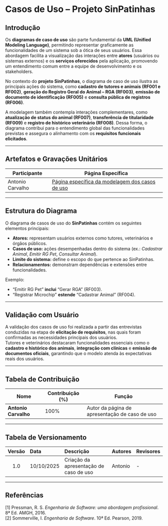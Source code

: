 # Casos de Uso – Projeto SinPatinhas

## Introdução

Os **diagramas de caso de uso** são parte fundamental da **UML (Unified Modeling Language)**, permitindo representar graficamente as funcionalidades de um sistema sob a ótica de seus usuários. Essa abordagem facilita a visualização das interações entre **atores** (usuários ou sistemas externos) e os **serviços oferecidos** pela aplicação, promovendo um entendimento comum entre a equipe de desenvolvimento e os stakeholders.

No contexto do **projeto SinPatinhas**, o diagrama de caso de uso ilustra as principais ações do sistema, como **cadastro de tutores e animais (RF001 e RF002)**, **geração do Registro Geral do Animal – RGA (RF003)**, **emissão de documento de identificação (RF005)** e **consulta pública de registros (RF006)**.  

A modelagem também contempla interações complementares, como **atualização de status do animal (RF007)**, **transferência de titularidade (RF009)** e **registro de histórico veterinário (RF008)**. Dessa forma, o diagrama contribui para o entendimento global das funcionalidades previstas e assegura o alinhamento com os **requisitos funcionais elicitados**.

---

## Artefatos e Gravações Unitários

| Participante | Página Específica |
|---------------|------------------|
| Antonio Carvalho | [Página específica da modelagem dos casos de uso](/modelagem/gravacoes/antonio/caso_de_uso.md) |

---

## Estrutura do Diagrama

O diagrama de casos de uso do **SinPatinhas** contém os seguintes elementos principais:

- **Atores:** representam usuários externos como tutores, veterinários e órgãos públicos.  
- **Casos de uso:** ações desempenhadas dentro do sistema (ex.: *Cadastrar Animal*, *Emitir RG Pet*, *Consultar Animal*).  
- **Limite do sistema:** define o escopo do que pertence ao SinPatinhas.  
- **Relacionamentos:** demonstram dependências e extensões entre funcionalidades.  

Exemplo:  
- “Emitir RG Pet” **inclui** “Gerar RGA” (RF003).  
- “Registrar Microchip” **estende** “Cadastrar Animal” (RF004).  

---

## Validação com Usuário

A validação dos casos de uso foi realizada a partir das entrevistas conduzidas na etapa de **elicitação de requisitos**, nas quais foram confirmadas as necessidades principais dos usuários.  
Tutores e veterinários destacaram funcionalidades essenciais como o **cadastro e histórico dos animais**, **integração com clínicas** e **emissão de documentos oficiais**, garantindo que o modelo atenda às expectativas reais dos usuários.

---

## Tabela de Contribuição

| Nome               | Contribuição (%) | Função                     |
|--------------------|------------------|-----------------------------|
| **Antonio Carvalho** | 100%             | Autor da página de apresentação de caso de uso |

---

## Tabela de Versionamento

| Versão | Data       | Descrição                                 | Autores | Revisores |
|:------:|:-----------|:------------------------------------------|:--------|:-----------|
| 1.0    | 10/10/2025 | Criação da apresentação de caso de uso    | Antonio | -          |

---

## Referências

[1] Pressman, R. S. *Engenharia de Software: uma abordagem profissional*. 8ª Ed. AMGH, 2016.  
[2] Sommerville, I. *Engenharia de Software*. 10ª Ed. Pearson, 2019.
